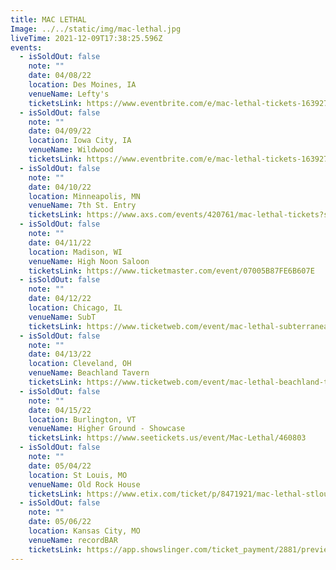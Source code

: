 ```yaml
---
title: MAC LETHAL
Image: ../../static/img/mac-lethal.jpg
liveTime: 2021-12-09T17:38:25.596Z
events:
  - isSoldOut: false
    note: ""
    date: 04/08/22
    location: Des Moines, IA
    venueName: Lefty's
    ticketsLink: https://www.eventbrite.com/e/mac-lethal-tickets-163927717215
  - isSoldOut: false
    note: ""
    date: 04/09/22
    location: Iowa City, IA
    venueName: Wildwood
    ticketsLink: https://www.eventbrite.com/e/mac-lethal-tickets-163927330057
  - isSoldOut: false
    note: ""
    date: 04/10/22
    location: Minneapolis, MN
    venueName: 7th St. Entry
    ticketsLink: https://www.axs.com/events/420761/mac-lethal-tickets?skin=firstavenue
  - isSoldOut: false
    note: ""
    date: 04/11/22
    location: Madison, WI
    venueName: High Noon Saloon
    ticketsLink: https://www.ticketmaster.com/event/07005B87FE6B607E
  - isSoldOut: false
    note: ""
    date: 04/12/22
    location: Chicago, IL
    venueName: SubT
    ticketsLink: https://www.ticketweb.com/event/mac-lethal-subterranean-tickets/11605455?pl=kickstand
  - isSoldOut: false
    note: ""
    date: 04/13/22
    location: Cleveland, OH
    venueName: Beachland Tavern
    ticketsLink: https://www.ticketweb.com/event/mac-lethal-beachland-tavern-tickets/11606525?pl=beachland
  - isSoldOut: false
    note: ""
    date: 04/15/22
    location: Burlington, VT
    venueName: Higher Ground - Showcase
    ticketsLink: https://www.seetickets.us/event/Mac-Lethal/460803
  - isSoldOut: false
    note: ""
    date: 05/04/22
    location: St Louis, MO
    venueName: Old Rock House
    ticketsLink: https://www.etix.com/ticket/p/8471921/mac-lethal-stlouis-red-flag-mjp
  - isSoldOut: false
    note: ""
    date: 05/06/22
    location: Kansas City, MO
    venueName: recordBAR
    ticketsLink: https://app.showslinger.com/ticket_payment/2881/preview_ticket
---
```

